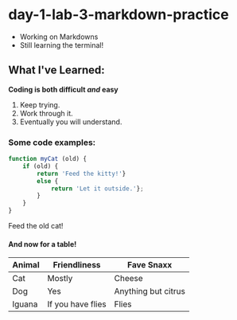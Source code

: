 # day-1-lab-3-markdown-practice

* Working on Markdowns
* Still learning the terminal!

## What I've Learned:

**Coding is both difficult *and* easy**

1. Keep trying.
1. Work through it.
1. Eventually you will understand.

### Some code examples:

```javascript
function myCat (old) {
    if (old) {
        return 'Feed the kitty!'}
        else {
            return 'Let it outside.'};
        }
    }
}
```
Feed the old cat!

#### And now for a table!

Animal | Friendliness | Fave Snaxx
------- | ------------ | ----------
Cat | Mostly | Cheese
Dog | Yes | Anything but citrus
Iguana | If you have flies | Flies




